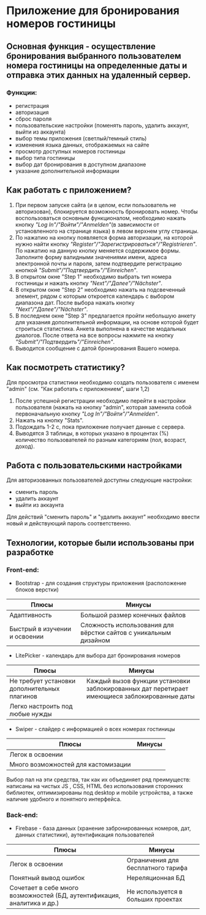 # Приложение для бронирования номеров гостиницы

## Основная функция - осуществление бронирования выбранного пользователем номера гостиницы на определенные даты и отправка этих данных на удаленный сервер.

### Функции:

- регистрация
- авторизация
- сброс пароля
- пользовательские настройки (поменять пароль, удалить аккаунт, выйти из аккаунта)
- выбор темы приложения (светлый/темный стиль)
- изменения языка данных, отображаемых на сайте
- просмотр доступных номеров гостиницы
- выбор типа гостиницы
- выбор дат бронирования в доступном диапазоне
- указание дополнительной информации


## Как работать с приложением?

1. При первом запуске сайта (и в целом, если пользователь не авторизован), блокируется возможность бронировать номер.
Чтобы воспользоваться основным функционалом, необходимо нажать кнопку *"Log In"/"Войти"/"Anmelden"*(в зависимости от установленного на странице языка) в левом верхнем углу страницы. 
2. По нажатию на кнопку появляется форма авторизации, на которой нужно найти кнопку *"Register"/"Зарегистрироваться"/"Registrieren"*. По нажатию на данную кнопку меняется содержимое формы. Заполните форму валидными значениями имени, адреса электронной почты и пароля, затем подтвердите регистрацию кнопкой *"Submit"/"Подтвердить"/"Einreichen"*.
3. В открытом окне "Step 1" необходимо выбрать тип номера гостиницы и нажать кнопку *"Next"/"Далее"/"Nächster"*.
4.  В открытом окне "Step 2" необходимо нажать на подсвеченный элемент, рядом с которым откроется календарь с выбором диапазона дат. После выбора нажать кнопку *"Next"/"Далее"/"Nächster"*.
5. В последнем окне "Step 3" предлагается пройти небольшую анкету для указания дополнительной информации, на основе которой будет строиться статистика. Анкета выполнена в качестве модальных диалогов. После ответа на все вопросы нажмите на кнопку  *"Submit"/"Подтвердить"/"Einreichen"*.
6. Выводится сообщение с датой бронирования Вашего номера.

## Как посмотреть статистику?

Для просмотра статистики необходимо создать пользователя с именем "admin" (см. "Как работать с приложением", шаги 1,2)

1. После успешной регистрации необходимо перейти в настройки пользователя (нажать на кнопку "admin", которая заменила собой первоначальную кнопку *"Log In"/"Войти"/"Anmelden"*.
2. Нажать на кнопку "Stats".
3. Подождать 1-2 с, пока приложение получает данные с сервера.
4. Выводятся 3 таблицы, в которых указано в процентах (%) количество пользователей по разным категориям (пол, возраст, доход).

## Работа с пользовательскими настройками

Для авторизованных пользователей доступны следующие настройки: 
- сменить пароль
- удалить аккаунт
- выйти из аккаунта

Для действий "сменить пароль" и "удалить аккаунт" необходимо ввести новый и действующий пароль соответственно.

## Технологии, которые были использованы при разработке

### Front-end:
- Bootstrap - для создания структуры приложения (расположение блоков верстки)

| Плюсы  | Минусы |
| ------------- | ------------- |
| Адаптивность  | Большой размер конечных файлов  |
| Быстрый в изучении и освоении  | Сложность использования для вёрстки сайтов с уникальным дизайном  |

- LitePicker - календарь для выбора дат бронирования номеров

| Плюсы  | Минусы |
| ------------- | ------------- |
| Не требует установки дополнительных плагинов  | Каждый вызов функции установки заблокированных дат перетирает имеющиеся заблокированные даты  |
| Легко настроить под любые нужды |   |

- Swiper - слайдер с информацией о всех номерах гостиницы

| Плюсы  | Минусы |
| ------------- | ------------- |
| Легок в освоении  |   |
| Много возможностей для кастомизации |   |

Выбор пал на эти средства, так как их объединяет ряд преимуществ: написаны на чистых JS , CSS, HTML без использования сторонних библиотек, оптимизированы под desktop и mobile устройства, а также наличие удобного и понятного интерфейса.

### Back-end:

- Firebase - база данных (хранение забронированных номеров, дат, данных статистики), аутентификация пользователей

| Плюсы  | Минусы |
| ------------- | ------------- |
| Легок в освоении | Ограничения для бесплатного тарифа  |
| Понятный вывод ошибок | Нереляционная БД  |
| Сочетает в себе много возможностей (БД, аутентификация, аналитика и др.) | Не используется в больших проектах |
